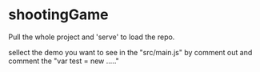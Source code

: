 shootingGame
============

Pull the whole project and
'serve' to load the repo.

sellect the demo you want to see in the "src/main.js" by comment out and comment the "var test = new ....." 
